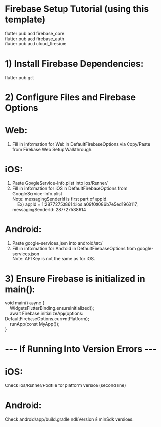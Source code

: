 # Firebase Setup Tutorial (using this template)
flutter pub add firebase_core <br>
flutter pub add firebase_auth <br>
flutter pub add cloud_firestore <br>

# 1) Install Firebase Dependencies:
flutter pub get

# 2) Configure Files and Firebase Options
# Web:
1) Fill in information for Web in DefaultFirebaseOptions via Copy/Paste from Firebase Web Setup Walkthrough.
# iOS:
1) Paste GoogleService-Info.plist into ios/Runner/
2) Fill in information for iOS in DefaultFirebaseOptions from GoogleService-Info.plist <br>
Note: messagingSenderId is first part of appId. <br>
&nbsp;&nbsp;&nbsp;&nbsp;Ex) appId = 1:287727538614:ios:a09f09086b7e5ed1963117, messagingSenderId: 287727538614
# Android:
1) Paste google-services.json into android/src/
2) Fill in information for Android in DefaultFirebaseOptions from google-services.json <br>
Note: API Key is not the same as for iOS.

# 3) Ensure Firebase is initialized in main():
void main() async { <br>
&nbsp;&nbsp;&nbsp;&nbsp;WidgetsFlutterBinding.ensureInitialized(); <br>
&nbsp;&nbsp;&nbsp;&nbsp;await Firebase.initializeApp(options: DefaultFirebaseOptions.currentPlatform); <br>
&nbsp;&nbsp;&nbsp;&nbsp;runApp(const MyApp()); <br>
} <br>

# --- If Running Into Version Errors ---
# iOS:
Check ios/Runner/Podfile for platform version (second line)
# Android:
Check android/app/build.gradle ndkVersion & minSdk versions.

